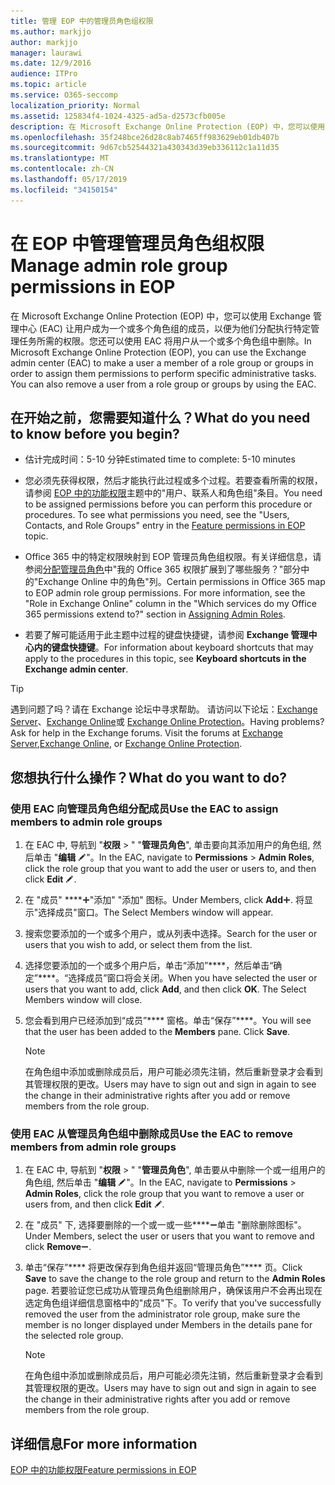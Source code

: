 ```yaml
---
title: 管理 EOP 中的管理员角色组权限
ms.author: markjjo
author: markjjo
manager: laurawi
ms.date: 12/9/2016
audience: ITPro
ms.topic: article
ms.service: O365-seccomp
localization_priority: Normal
ms.assetid: 125834f4-1024-4325-ad5a-d2573cfb005e
description: 在 Microsoft Exchange Online Protection (EOP) 中，您可以使用 Exchange 管理中心 (EAC) 让用户成为一个或多个角色组的成员，以便为他们分配执行特定管理任务所需的权限。您还可以使用 EAC 将用户从一个或多个角色组中删除。
ms.openlocfilehash: 35f248bce26d28c8ab7465ff983629eb01db407b
ms.sourcegitcommit: 9d67cb52544321a430343d39eb336112c1a11d35
ms.translationtype: MT
ms.contentlocale: zh-CN
ms.lasthandoff: 05/17/2019
ms.locfileid: "34150154"
---
```

# <a name="manage-admin-role-group-permissions-in-eop"></a><span data-ttu-id="ad0a7-104">在 EOP 中管理管理员角色组权限</span><span class="sxs-lookup"><span data-stu-id="ad0a7-104">Manage admin role group permissions in EOP</span></span>
  
<span data-ttu-id="ad0a7-p102">在 Microsoft Exchange Online Protection (EOP) 中，您可以使用 Exchange 管理中心 (EAC) 让用户成为一个或多个角色组的成员，以便为他们分配执行特定管理任务所需的权限。您还可以使用 EAC 将用户从一个或多个角色组中删除。</span><span class="sxs-lookup"><span data-stu-id="ad0a7-p102">In Microsoft Exchange Online Protection (EOP), you can use the Exchange admin center (EAC) to make a user a member of a role group or groups in order to assign them permissions to perform specific administrative tasks. You can also remove a user from a role group or groups by using the EAC.</span></span>
  
## <a name="what-do-you-need-to-know-before-you-begin"></a><span data-ttu-id="ad0a7-107">在开始之前，您需要知道什么？</span><span class="sxs-lookup"><span data-stu-id="ad0a7-107">What do you need to know before you begin?</span></span>

- <span data-ttu-id="ad0a7-108">估计完成时间：5-10 分钟</span><span class="sxs-lookup"><span data-stu-id="ad0a7-108">Estimated time to complete: 5-10 minutes</span></span>
    
- <span data-ttu-id="ad0a7-p103">您必须先获得权限，然后才能执行此过程或多个过程。若要查看所需的权限，请参阅 [EOP 中的功能权限](feature-permissions-in-eop.md)主题中的"用户、联系人和角色组"条目。</span><span class="sxs-lookup"><span data-stu-id="ad0a7-p103">You need to be assigned permissions before you can perform this procedure or procedures. To see what permissions you need, see the "Users, Contacts, and Role Groups" entry in the [Feature permissions in EOP](feature-permissions-in-eop.md) topic.</span></span> 
    
- <span data-ttu-id="ad0a7-p104">Office 365 中的特定权限映射到 EOP 管理员角色组权限。有关详细信息，请参阅[分配管理员角色](https://go.microsoft.com/fwlink/p/?LinkId=286708)中"我的 Office 365 权限扩展到了哪些服务？"部分中的"Exchange Online 中的角色"列。</span><span class="sxs-lookup"><span data-stu-id="ad0a7-p104">Certain permissions in Office 365 map to EOP admin role group permissions. For more information, see the "Role in Exchange Online" column in the "Which services do my Office 365 permissions extend to?" section in [Assigning Admin Roles](https://go.microsoft.com/fwlink/p/?LinkId=286708).</span></span>
    
- <span data-ttu-id="ad0a7-114">若要了解可能适用于此主题中过程的键盘快捷键，请参阅 **Exchange 管理中心内的键盘快捷键**。</span><span class="sxs-lookup"><span data-stu-id="ad0a7-114">For information about keyboard shortcuts that may apply to the procedures in this topic, see **Keyboard shortcuts in the Exchange admin center**.</span></span>
    
> [!TIP]
> <span data-ttu-id="ad0a7-p105">遇到问题了吗？请在 Exchange 论坛中寻求帮助。 请访问以下论坛：[Exchange Server](https://go.microsoft.com/fwlink/p/?linkId=60612)、[Exchange Online](https://go.microsoft.com/fwlink/p/?linkId=267542)或 [Exchange Online Protection](https://go.microsoft.com/fwlink/p/?linkId=285351)。</span><span class="sxs-lookup"><span data-stu-id="ad0a7-p105">Having problems? Ask for help in the Exchange forums. Visit the forums at [Exchange Server](https://go.microsoft.com/fwlink/p/?linkId=60612),[Exchange Online](https://go.microsoft.com/fwlink/p/?linkId=267542), or [Exchange Online Protection](https://go.microsoft.com/fwlink/p/?linkId=285351).</span></span> 
  
## <a name="what-do-you-want-to-do"></a><span data-ttu-id="ad0a7-118">您想执行什么操作？</span><span class="sxs-lookup"><span data-stu-id="ad0a7-118">What do you want to do?</span></span>

### <a name="use-the-eac-to-assign-members-to-admin-role-groups"></a><span data-ttu-id="ad0a7-119">使用 EAC 向管理员角色组分配成员</span><span class="sxs-lookup"><span data-stu-id="ad0a7-119">Use the EAC to assign members to admin role groups</span></span>

1. <span data-ttu-id="ad0a7-120">在 EAC 中, 导航到 "**权限** \> " "**管理员角色**", 单击要向其添加用户的角色组, 然后单击 "**编辑** ![编辑图标](../media/ITPro-EAC-EditIcon.gif)"。</span><span class="sxs-lookup"><span data-stu-id="ad0a7-120">In the EAC, navigate to **Permissions** \> **Admin Roles**, click the role group that you want to add the user or users to, and then click **Edit** ![Edit icon](../media/ITPro-EAC-EditIcon.gif).</span></span>
    
2. <span data-ttu-id="ad0a7-121">在 "成员" \*\*\*\*![下, 单击](../media/ITPro-EAC-AddIcon.gif)"添加" "添加" 图标。</span><span class="sxs-lookup"><span data-stu-id="ad0a7-121">Under Members, click **Add**![Add Icon](../media/ITPro-EAC-AddIcon.gif).</span></span> <span data-ttu-id="ad0a7-122">将显示"选择成员"窗口。</span><span class="sxs-lookup"><span data-stu-id="ad0a7-122">The Select Members window will appear.</span></span>
    
3. <span data-ttu-id="ad0a7-123">搜索您要添加的一个或多个用户，或从列表中选择。</span><span class="sxs-lookup"><span data-stu-id="ad0a7-123">Search for the user or users that you wish to add, or select them from the list.</span></span>
    
4. <span data-ttu-id="ad0a7-p107">选择您要添加的一个或多个用户后，单击“添加”\*\*\*\*，然后单击“确定”\*\*\*\*。“选择成员”窗口将会关闭。</span><span class="sxs-lookup"><span data-stu-id="ad0a7-p107">When you have selected the user or users that you want to add, click **Add**, and then click **OK**. The Select Members window will close.</span></span>
    
5. <span data-ttu-id="ad0a7-p108">您会看到用户已经添加到“成员”\*\*\*\* 窗格。单击“保存”\*\*\*\*。</span><span class="sxs-lookup"><span data-stu-id="ad0a7-p108">You will see that the user has been added to the **Members** pane. Click **Save**.</span></span>
    
    > [!NOTE]
    > <span data-ttu-id="ad0a7-128">在角色组中添加或删除成员后，用户可能必须先注销，然后重新登录才会看到其管理权限的更改。</span><span class="sxs-lookup"><span data-stu-id="ad0a7-128">Users may have to sign out and sign in again to see the change in their administrative rights after you add or remove members from the role group.</span></span> 
  
### <a name="use-the-eac-to-remove-members-from-admin-role-groups"></a><span data-ttu-id="ad0a7-129">使用 EAC 从管理员角色组中删除成员</span><span class="sxs-lookup"><span data-stu-id="ad0a7-129">Use the EAC to remove members from admin role groups</span></span>

1. <span data-ttu-id="ad0a7-130">在 EAC 中, 导航到 "**权限** \> " "**管理员角色**", 单击要从中删除一个或一组用户的角色组, 然后单击 "**编辑** ![编辑图标](../media/ITPro-EAC-EditIcon.gif)"。</span><span class="sxs-lookup"><span data-stu-id="ad0a7-130">In the EAC, navigate to **Permissions** \> **Admin Roles**, click the role group that you want to remove a user or users from, and then click **Edit** ![Edit icon](../media/ITPro-EAC-EditIcon.gif).</span></span>
    
2. <span data-ttu-id="ad0a7-131">在 "成员" 下, 选择要删除的一个或一或一些\*\*\*\*![用户, 然后](../media/ITPro-EAC-RemoveIcon.gif)单击 "删除删除图标"。</span><span class="sxs-lookup"><span data-stu-id="ad0a7-131">Under Members, select the user or users that you want to remove and click **Remove**![Remove icon](../media/ITPro-EAC-RemoveIcon.gif).</span></span>
    
3. <span data-ttu-id="ad0a7-132">单击“保存”\*\*\*\* 将更改保存到角色组并返回“管理员角色”\*\*\*\* 页。</span><span class="sxs-lookup"><span data-stu-id="ad0a7-132">Click **Save** to save the change to the role group and return to the **Admin Roles** page.</span></span> <span data-ttu-id="ad0a7-133">若要验证您已成功从管理员角色组删除用户，确保该用户不会再出现在选定角色组详细信息窗格中的"成员"下。</span><span class="sxs-lookup"><span data-stu-id="ad0a7-133">To verify that you've successfully removed the user from the administrator role group, make sure the member is no longer displayed under Members in the details pane for the selected role group.</span></span> 
    
    > [!NOTE]
    > <span data-ttu-id="ad0a7-134">在角色组中添加或删除成员后，用户可能必须先注销，然后重新登录才会看到其管理权限的更改。</span><span class="sxs-lookup"><span data-stu-id="ad0a7-134">Users may have to sign out and sign in again to see the change in their administrative rights after you add or remove members from the role group.</span></span> 
  
## <a name="for-more-information"></a><span data-ttu-id="ad0a7-135">详细信息</span><span class="sxs-lookup"><span data-stu-id="ad0a7-135">For more information</span></span>

[<span data-ttu-id="ad0a7-136">EOP 中的功能权限</span><span class="sxs-lookup"><span data-stu-id="ad0a7-136">Feature permissions in EOP</span></span>](feature-permissions-in-eop.md)
  

